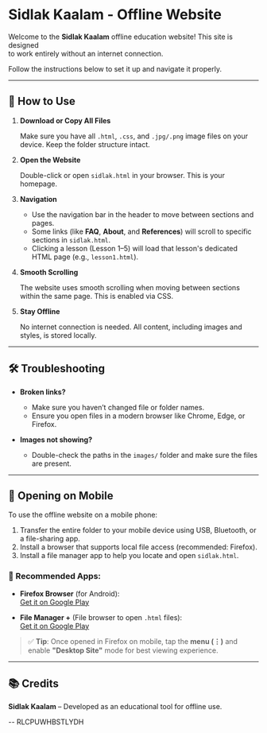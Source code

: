 # Sidlak Kaalam - Offline Website 

Welcome to the **Sidlak Kaalam** offline education website! This site is designed  
to work entirely without an internet connection. 

Follow the instructions below to set it up and navigate it properly.

---

## 🚀 How to Use

1. **Download or Copy All Files**

   Make sure you have all `.html`, `.css`, and `.jpg/.png` image files on your device. Keep the folder structure intact.

2. **Open the Website**

   Double-click or open `sidlak.html` in your browser. This is your homepage.

3. **Navigation**

   - Use the navigation bar in the header to move between sections and pages.
   - Some links (like **FAQ**, **About**, and **References**) will scroll to specific sections in `sidlak.html`.
   - Clicking a lesson (Lesson 1–5) will load that lesson's dedicated HTML page (e.g., `lesson1.html`).

4. **Smooth Scrolling**

   The website uses smooth scrolling when moving between sections within the same page. This is enabled via CSS.

5. **Stay Offline**

   No internet connection is needed. All content, including images and styles, is stored locally.

---

## 🛠️ Troubleshooting

- **Broken links?**
  - Make sure you haven’t changed file or folder names.
  - Ensure you open files in a modern browser like Chrome, Edge, or Firefox.

- **Images not showing?**
  - Double-check the paths in the `images/` folder and make sure the files are present.

---

## 📱 Opening on Mobile

To use the offline website on a mobile phone:

1. Transfer the entire folder to your mobile device using USB, Bluetooth, or a file-sharing app.
2. Install a browser that supports local file access (recommended: Firefox).
3. Install a file manager app to help you locate and open `sidlak.html`.

### 🔗 Recommended Apps:
- **Firefox Browser** (for Android):  
  [Get it on Google Play](https://play.google.com/store/apps/details?id=org.mozilla.firefox)

- **File Manager +** (File browser to open `.html` files):  
  [Get it on Google Play](https://play.google.com/store/apps/details?id=com.alphainventor.filemanager)

> ✅ **Tip**: Once opened in Firefox on mobile, tap the **menu (⋮)** and enable **"Desktop Site"** mode for best viewing experience.

---

## 📚 Credits

**Sidlak Kaalam** – Developed as an educational tool for offline use.







-- RLCPUWHBSTLYDH
